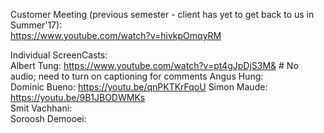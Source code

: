 Customer Meeting (previous semester - client has yet to get back to us in Summer'17):   
https://www.youtube.com/watch?v=hivkpOmqyRM
  

Individual ScreenCasts:    
Albert Tung:  https://www.youtube.com/watch?v=pt4gJpDjS3M&  # No audio; need to turn on captioning for comments
Angus Hung:   
Dominic Bueno:   https://youtu.be/qnPKTKrFqoU
Simon Maude:        https://youtu.be/9B1JBODWMKs   
Smit Vachhani:   
Soroosh Demooei:   
